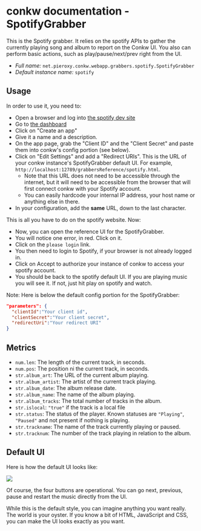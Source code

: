 # conkw documentation - SpotifyGrabber

This is the Spotify grabber. It relies on the spotify APIs to gather the currently playing song and album to report on the Conkw UI. You also can perform basic actions, such as play/pause/next/prev right from the UI.

* *Full name:* `net.pieroxy.conkw.webapp.grabbers.spotify.SpotifyGrabber`
* *Default instance name:* `spotify`

## Usage
In order to use it, you need to:

* Open a browser and log into [the spotify dev site](https://developer.spotify.com/)
* Go to [the dashboard](https://developer.spotify.com/dashboard/)
* Click on "Create an app"
* Give it a name and a description.
* On the app page, grab the "Client ID" and the "Client Secret" and paste them into conkw's config portion (see below).
* Click on "Edit Settings" and add a "Redirect URIs". This is the URL of your conkw instance's SpotifyGrabber default UI. For example, `http://localhost:12789/grabbersReference/spotify.html`. 
  * Note that this URL does not need to be accessible through the internet, but it will need to be accessible from the browser that will first connect conkw with your Spotify account. 
  * You can easily hardcode your internal IP address, your host name or anything else in there.
* In your configuration, add the **same** URL, down to the last character.

This is all you have to do on the spotify website. Now:

* Now, you can open the reference UI for the SpotifyGrabber.
* You will notice one error, in red. Click on it.
* Click on the `please login` link.
* You then need to login to Spotify, if your browser is not already logged in.
* Click on Accept to authorize your instance of conkw to access your spotify account.
* You should be back to the spotify default UI. If you are playing music you will see it. If not, just hit play on spotify and watch.


Note: Here is below the default config portion for the SpotifyGrabber:
```json
"parameters": {
  "clientId":"Your client id",
  "clientSecret":"Your client secret",
  "redirectUri":"Your redirect URI"
}
```


## Metrics

* `num.len`: The length of the current track, in seconds.
* `num.pos`: The position ni the current track, in seconds.
* `str.album_art`: The URL of the current album playing.
* `str.album_artist`: The artist of the current track playing.
* `str.album_date`: The album release date.
* `str.album_name`: The name of the album playing.
* `str.album_tracks`: The total number of tracks in the album.
* `str.islocal`: `"true"` if the track is a local file
* `str.status`: The status of the player. Known statuses are `"Playing"`, `"Paused"` and not present if nothing is playing.
* `str.trackname`: The name of the track currently playing or paused.
* `str.tracknum`: The number of the track playing in relation to the album.

## Default UI

Here is how the default UI looks like:

![](https://pieroxy.net/conkw/screenshots-doc/sample_spotify.png)

Of course, the four buttons are operational. You can go next, previous, pause
and restart the music directly from the UI.

While this is the default style, you can imagine anything you want really. 
The world is your oyster. If you know a bit of HTML, JavaScript and CSS, you
can make the UI looks exactly as you want.